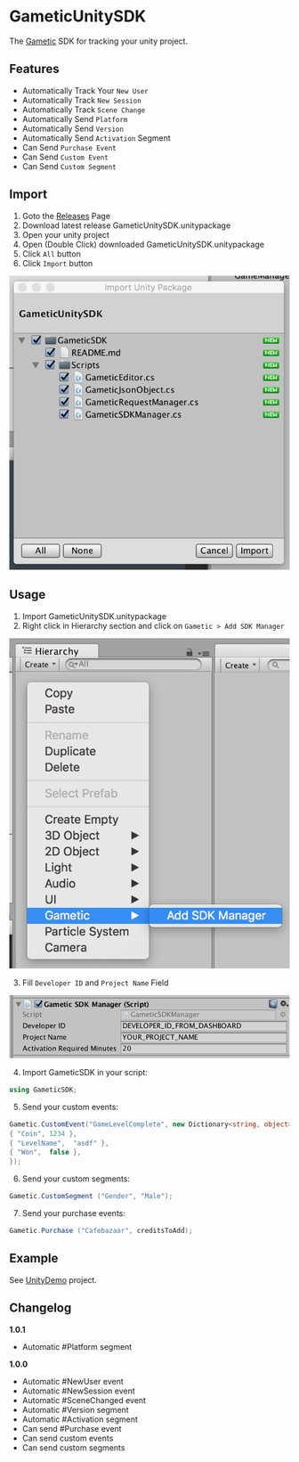 # GameticUnitySDK
The [Gametic](http://www.gametic.ir) SDK for tracking your unity project.

Features
---------
* Automatically Track Your `New User`
* Automatically Track `New Session`
* Automatically Track `Scene Change`
* Automatically Send `Platform`
* Automatically Send `Version`
* Automatically Send `Activation` Segment
* Can Send `Purchase Event`
* Can Send `Custom Event`
* Can Send `Custom Segment`

Import
---------
1. Goto the [Releases](https://github.com/Gametic/GameticUnitySDK/releases) Page
2. Download latest release GameticUnitySDK.unitypackage
3. Open your unity project
4. Open (Double Click) downloaded GameticUnitySDK.unitypackage
5. Click `All` button
6. Click `Import` button

![Import](https://raw.githubusercontent.com/Gametic/GameticUnitySDK/master/Images/Import.png)

Usage
---------
1. Import GameticUnitySDK.unitypackage
2. Right click in Hierarchy section and click on `Gametic > Add SDK Manager`

![AddSDK](https://raw.githubusercontent.com/Gametic/GameticUnitySDK/master/Images/AddSDK.png)

3. Fill `Developer ID` and `Project Name` Field

![SDKManager](https://raw.githubusercontent.com/Gametic/GameticUnitySDK/master/Images/SDKManager.png)

4. Import GameticSDK in your script:
```csharp 
using GameticSDK;
```
5. Send your custom events:
```csharp
Gametic.CustomEvent("GameLevelComplete", new Dictionary<string, object> {
{ "Coin", 1234 },
{ "LevelName",  "asdf" },
{ "Won",  false },
});
```
6. Send your custom segments:
```csharp
Gametic.CustomSegment ("Gender", "Male");
```
7. Send your purchase events:
```csharp
Gametic.Purchase ("Cafebazaar", creditsToAdd);
```

Example
---------
See [UnityDemo](https://github.com/Gametic/UnityDemo) project.

Changelog
---------
<!--(CHANGELOG_TOP)-->
**1.0.1**
* Automatic #Platform segment

**1.0.0**
* Automatic #NewUser event
* Automatic #NewSession event
* Automatic #SceneChanged event
* Automatic #Version segment
* Automatic #Activation segment
* Can send #Purchase event
* Can send custom events
* Can send custom segments
